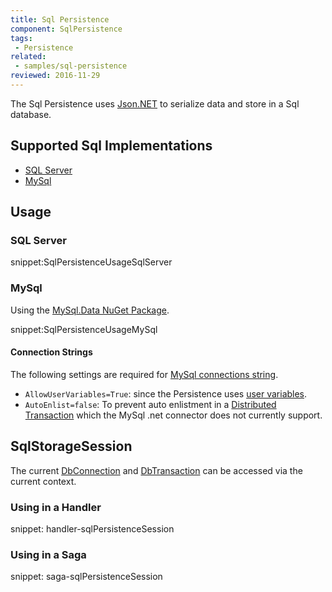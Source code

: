 ```yaml
---
title: Sql Persistence
component: SqlPersistence
tags:
 - Persistence
related:
 - samples/sql-persistence
reviewed: 2016-11-29
---
```



The Sql Persistence uses [Json.NET](http://www.newtonsoft.com/json) to serialize data and store in a Sql database.


## Supported Sql Implementations

 * [SQL Server](https://www.microsoft.com/en-au/sql-server/)
 * [MySql](https://www.mysql.com/)


## Usage


### SQL Server

snippet:SqlPersistenceUsageSqlServer


### MySql

Using the [MySql.Data NuGet Package](https://www.nuget.org/packages/MySql.Data/).

snippet:SqlPersistenceUsageMySql


#### Connection Strings

The following settings are required for [MySql connections string](https://dev.mysql.com/doc/connector-net/en/connector-net-connection-options.html). 

 * `AllowUserVariables=True`: since the Persistence uses [user variables](http://dev.mysql.com/doc/refman/5.7/en/user-variables.html).  
 * `AutoEnlist=false`: To prevent auto enlistment in a [Distributed Transaction](https://msdn.microsoft.com/en-us/library/windows/desktop/ms681205.aspx) which the MySql .net connector does not currently support.


## SqlStorageSession

The current [DbConnection](https://msdn.microsoft.com/en-us/library/system.data.common.dbconnection.aspx) and [DbTransaction](https://msdn.microsoft.com/en-us/library/system.data.common.dbtransaction.aspx) can be accessed via the current context.


### Using in a Handler

snippet: handler-sqlPersistenceSession


### Using in a Saga

snippet: saga-sqlPersistenceSession
